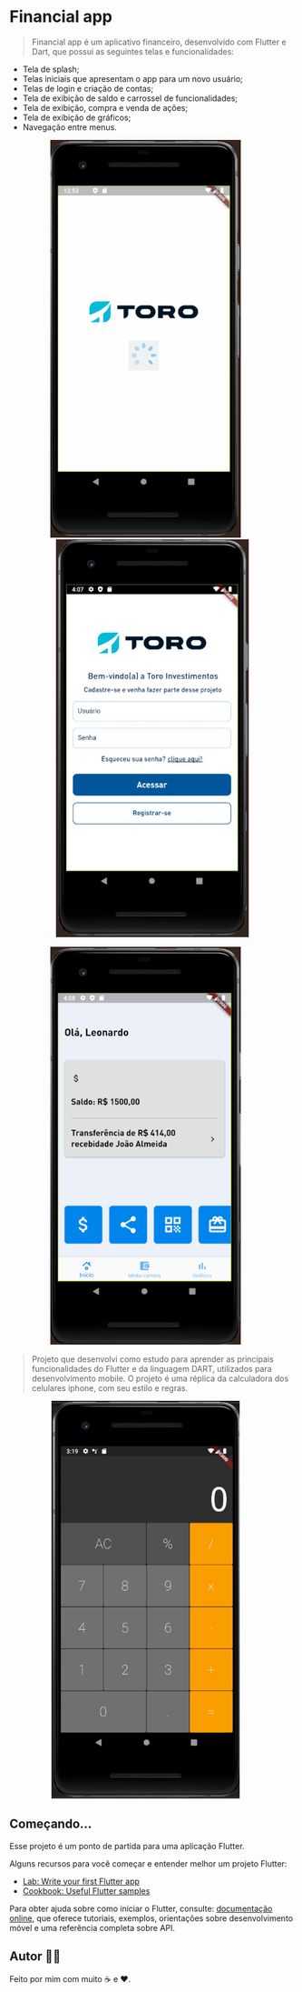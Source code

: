 # Financial app
> Financial app é um aplicativo financeiro, desenvolvido com Flutter e Dart, que possui as seguintes telas e funcionalidades:
- Tela de splash;
- Telas iniciais que apresentam o app para um novo usuário;
- Telas de login e criação de contas;
- Tela de exibição de saldo e carrossel de funcionalidades;
- Tela de exibição, compra e venda de ações;
- Tela de exibição de gráficos;
- Navegação entre menus.


<p align="center">
  <img src = "https://github.com/le-the-nardo/financial_app/blob/master/images/welcome.gif" height="700">
  &nbsp;&nbsp;&nbsp;&nbsp;&nbsp;
  <img src = "https://github.com/le-the-nardo/financial_app/blob/master/images/telalogin.jpg" height="700">
</p>

<p align="center">
  <img src = "https://github.com/le-the-nardo/financial_app/blob/master/images/Navegacaotelas.gif" height="700">
  &nbsp;&nbsp;&nbsp;&nbsp;&nbsp;
</p>

  
> Projeto que desenvolvi como estudo para aprender as principais funcionalidades do Flutter e da linguagem DART, utilizados para desenvolvimento mobile. 
O projeto é uma réplica da calculadora dos celulares iphone, com seu estilo e regras.

<p align="center">
  <img src = "https://github.com/LeoZeza/Calculator-Flutter/blob/master/lib/assets/principal_screen.jpg" height="700">
  &nbsp;&nbsp;&nbsp;&nbsp;&nbsp;
</p>

## Começando...

Esse projeto é um ponto de partida para uma aplicação Flutter.

Alguns recursos para você começar e entender melhor um projeto Flutter:

- [Lab: Write your first Flutter app](https://flutter.dev/docs/get-started/codelab)
- [Cookbook: Useful Flutter samples](https://flutter.dev/docs/cookbook)

Para obter ajuda sobre como iniciar o Flutter, consulte:
[documentação online](https://flutter.dev/docs), que oferece tutoriais,
exemplos, orientações sobre desenvolvimento móvel e uma referência completa sobre API.



## Autor 👦🏻

Feito por mim com muito ☕ e ❤.